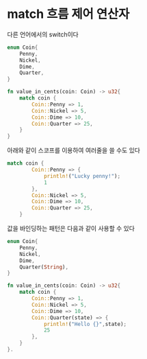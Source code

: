 # match 흐름 제어 연산자

다른 언어에서의 switch이다

```rust
enum Coin{
    Penny,
    Nickel,
    Dime,
    Quarter,
}

fn value_in_cents(coin: Coin) -> u32{
    match coin {
        Coin::Penny => 1,
        Coin::Nickel => 5,
        Coin::Dime => 10,
        Coin::Quarter => 25,
    }
}
```



아래와 같이 스코프를 이용하여 여러줄을 쓸 수도 있다



```rust
match coin {
        Coin::Penny => {
            println!("Lucky penny!");
            1
    	},
        Coin::Nickel => 5,
        Coin::Dime => 10,
        Coin::Quarter => 25,
    }
```



값을 바인딩하는 패턴은 다음과 같이 사용할 수 있다

```rust
enum Coin{
    Penny,
    Nickel,
    Dime,
    Quarter(String),
}

fn value_in_cents(coin: Coin) -> u32{
    match coin {
        Coin::Penny => 1,
        Coin::Nickel => 5,
        Coin::Dime => 10,
        Coin::Quarter(state) => {
            println!("Hello {}",state);
            25
        },
    }
}.
```